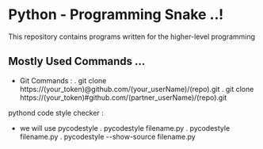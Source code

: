 # Python - Programming Snake ..!

This repository contains programs written for the higher-level programming

## Mostly Used Commands ...
- Git Commands :
. git clone https://(your_token)@github.com/(your_userName)/(repo).git
. git clone https://(your_token)#github.com/(partner_userName)/(repo).git

pythond code style checker :
- we will use pycodestyle
. pycodestyle filename.py
. pycodestyle filename.py
. pycodestyle --show-source filename.py
